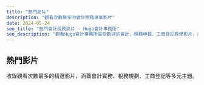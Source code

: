 ```yaml
---
title: "熱門影片"
description: "觀看次數最多的會計稅務專業影片"
date: 2024-05-24
seo_title: "熱門會計稅務影片 - Hugo會計事務所"
seo_description: "觀看Hugo會計事務所最受歡迎的會計、稅務申報、工商登記教學影片，解析實用財務知識與技巧。立即觀看 https://hugo-accounting.com/videos/popular/"
---
```


## 熱門影片

收錄觀看次數最多的精選影片，涵蓋會計實務、稅務規劃、工商登記等多元主題。